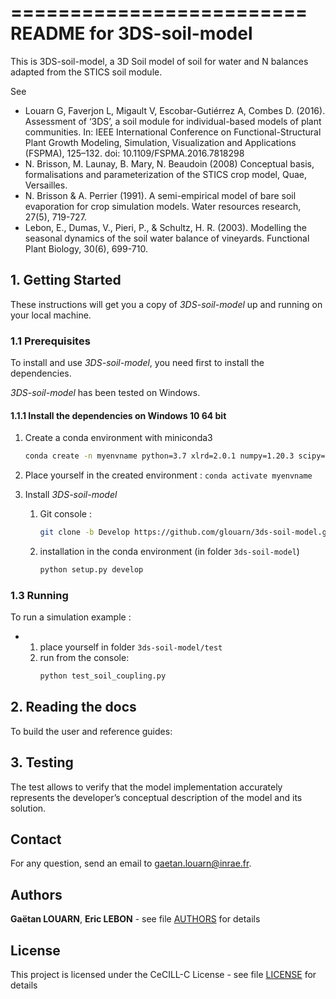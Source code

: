 =========================
README for 3DS-soil-model
=========================

This is 3DS-soil-model, a 3D Soil model of soil for water and N balances adapted from the STICS soil module.

See 
- Louarn G, Faverjon L, Migault V, Escobar-Gutiérrez A, Combes D. (2016). Assessment of ‘3DS’, a soil module for individual-based models of plant communities. In: IEEE International Conference on Functional-Structural Plant Growth Modeling, Simulation, Visualization and Applications (FSPMA), 125–132. doi: 10.1109/FSPMA.2016.7818298
- N. Brisson, M. Launay, B. Mary, N. Beaudoin (2008) Conceptual basis, formalisations and parameterization of the STICS crop model, Quae, Versailles.
- N. Brisson & A. Perrier (1991). A semi-empirical model of bare soil evaporation for crop simulation models. Water resources research, 27(5), 719-727. 
- Lebon, E., Dumas, V., Pieri, P., & Schultz, H. R. (2003). Modelling the seasonal dynamics of the soil water balance of vineyards. Functional Plant Biology, 30(6), 699-710.


## 1. Getting Started

These instructions will get you a copy of *3DS-soil-model* up and running on your local 
machine.

### 1.1 Prerequisites

To install and use *3DS-soil-model*, you need first to install the dependencies.

*3DS-soil-model* has been tested on Windows.
 
#### 1.1.1 Install the dependencies on Windows 10 64 bit
1) Create a conda environment with miniconda3
    ```bash
    conda create -n myenvname python=3.7 xlrd=2.0.1 numpy=1.20.3 scipy=1.7.3 pandas=1.3.4
    ```

2) Place yourself in the created environment  : `conda activate myenvname`

3) Install *3DS-soil-model*
    1) Git console :
        ```bash
        git clone -b Develop https://github.com/glouarn/3ds-soil-model.git
        ```
    2) installation in the conda environment (in folder `3ds-soil-model`)
        ```bash
        python setup.py develop
        ```


### 1.3 Running

To run a simulation example :

* 1. place yourself in folder `3ds-soil-model/test`
  2. run from the console:
		```bash
        python test_soil_coupling.py
        ```


## 2. Reading the docs

To build the user and reference guides:


## 3. Testing

The test allows to verify that the model implementation accurately 
represents the developer’s conceptual description of the model and its solution.


## Contact

For any question, send an email to <gaetan.louarn@inrae.fr>.

## Authors

**Gaëtan LOUARN**, **Eric LEBON** - see file [AUTHORS](AUTHORS) for details

## License

This project is licensed under the CeCILL-C License - see file [LICENSE](LICENSE) for details
